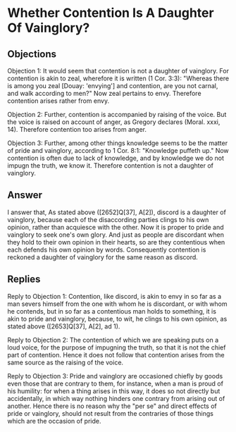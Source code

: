 # Whether Contention Is A Daughter Of Vainglory?

## Objections

Objection 1: It would seem that contention is not a daughter of vainglory. For contention is akin to zeal, wherefore it is written (1 Cor. 3:3): "Whereas there is among you zeal [Douay: 'envying'] and contention, are you not carnal, and walk according to men?" Now zeal pertains to envy. Therefore contention arises rather from envy.

Objection 2: Further, contention is accompanied by raising of the voice. But the voice is raised on account of anger, as Gregory declares (Moral. xxxi, 14). Therefore contention too arises from anger.

Objection 3: Further, among other things knowledge seems to be the matter of pride and vainglory, according to 1 Cor. 8:1: "Knowledge puffeth up." Now contention is often due to lack of knowledge, and by knowledge we do not impugn the truth, we know it. Therefore contention is not a daughter of vainglory.

## Answer



I answer that, As stated above ([2652]Q[37], A[2]), discord is a daughter of vainglory, because each of the disaccording parties clings to his own opinion, rather than acquiesce with the other. Now it is proper to pride and vainglory to seek one's own glory. And just as people are discordant when they hold to their own opinion in their hearts, so are they contentious when each defends his own opinion by words. Consequently contention is reckoned a daughter of vainglory for the same reason as discord.

## Replies

Reply to Objection 1: Contention, like discord, is akin to envy in so far as a man severs himself from the one with whom he is discordant, or with whom he contends, but in so far as a contentious man holds to something, it is akin to pride and vainglory, because, to wit, he clings to his own opinion, as stated above ([2653]Q[37], A[2], ad 1).

Reply to Objection 2: The contention of which we are speaking puts on a loud voice, for the purpose of impugning the truth, so that it is not the chief part of contention. Hence it does not follow that contention arises from the same source as the raising of the voice.

Reply to Objection 3: Pride and vainglory are occasioned chiefly by goods even those that are contrary to them, for instance, when a man is proud of his humility: for when a thing arises in this way, it does so not directly but accidentally, in which way nothing hinders one contrary from arising out of another. Hence there is no reason why the "per se" and direct effects of pride or vainglory, should not result from the contraries of those things which are the occasion of pride.